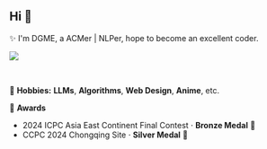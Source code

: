 ## Hi 👋

✨ I'm DGME, a ACMer | NLPer, hope to become an excellent coder.

![](https://github-readme-stats.vercel.app/api?username=dgme-syz&show_icons=true&theme=transparent) 

</br>


🎨 **Hobbies:** **LLMs**, **Algorithms**, **Web Design**, **Anime**, etc.

🚀 **Awards**
- 2024 ICPC Asia East Continent Final Contest $\cdot$ **Bronze Medal** 🥉
- CCPC 2024 Chongqing Site $\cdot$ **Silver Medal** 🥈
